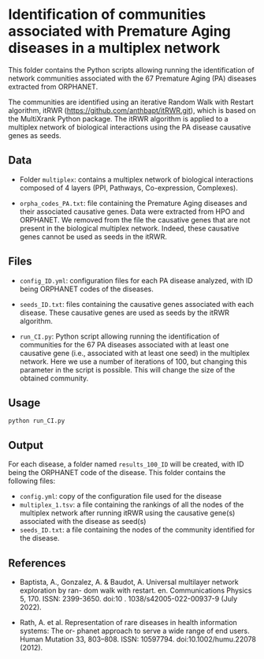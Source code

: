 # Identification of communities associated with Premature Aging diseases in a multiplex network

This folder contains the Python scripts allowing running the identification of network communities associated with the 67 Premature Aging (PA) diseases extracted from ORPHANET. 

The communities are identified using an iterative Random Walk with Restart algorithm, itRWR (https://github.com/anthbapt/itRWR.git), which is based on the MultiXrank Python package. The itRWR algorithm is applied to a multiplex network of biological interactions using the PA disease causative genes as seeds. 

## Data

* Folder ```multiplex```: contains a multiplex network of biological interactions composed of 4 layers (PPI, Pathways, Co-expression, Complexes).

* ```orpha_codes_PA.txt```: file containing the Premature Aging diseases and their associated causative genes. Data were extracted from HPO and ORPHANET. We removed from the file the causative genes that are not present in the biological multiplex network. Indeed, these causative genes cannot be used as seeds in the itRWR. 

## Files

* ```config_ID.yml```: configuration files for each PA disease analyzed, with ID being ORPHANET codes of the diseases.  

* ```seeds_ID.txt```: files containing the causative genes associated with each disease. These causative genes are used as seeds by the itRWR algorithm.


* ```run_CI.py```: Python script allowing running the identification of communities for the 67 PA diseases associated with at least one causative gene (i.e., associated with at least one seed) in the multiplex network. Here we use a number of iterations of 100, but changing this parameter in the script is possible. This will change the size of the obtained community.

## Usage

    python run_CI.py

## Output

For each disease, a folder named ```results_100_ID``` will be created, with ID being the ORPHANET code of the disease. This folder contains the following files:

* ```config.yml```: copy of the configuration file used for the disease
* ```multiplex_1.tsv```: a file containing the rankings of all the nodes of the multiplex network after running itRWR using the causative gene(s) associated with the disease as seed(s)
* ```seeds_ID.txt```: a file containing the nodes of the community identified for the disease. 

## References

* Baptista, A., Gonzalez, A. & Baudot, A. Universal multilayer network exploration by ran-
dom walk with restart. en. Communications Physics 5, 170. ISSN: 2399-3650. doi:10 .
1038/s42005-022-00937-9 (July 2022).

* Rath, A. et al. Representation of rare diseases in health information systems: The or-
phanet approach to serve a wide range of end users. Human Mutation 33, 803–808. ISSN: 10597794. doi:10.1002/humu.22078 (2012).
